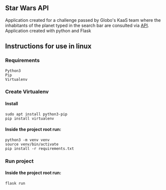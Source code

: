 ## Star Wars API

Application created for a challenge passed by Globo's KaaS team where the inhabitants of the planet typed in the search bar are consulted via [API](https://swapi.dev/). Application created with python and Flask

## Instructions for use in linux

### Requirements

```
Python3
Pip
Virtualenv
```

### Create Virtualenv

#### Install

```
sudo apt install python3-pip
pip install virtualenv
```

#### Inside the project root run:

```
python3 -m venv venv
source venv/bin/activate
pip install -r requirements.txt
```

### Run project

#### Inside the project root run:

```
flask run
```
